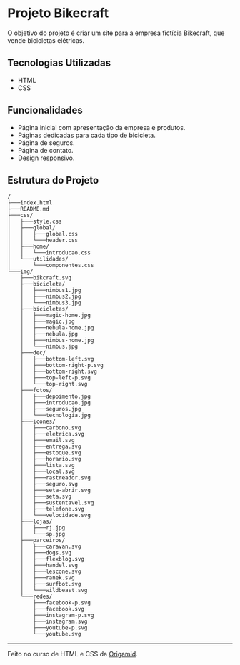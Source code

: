 # Projeto Bikecraft

O objetivo do projeto é criar um site para a empresa fictícia Bikecraft, que vende bicicletas elétricas.

## Tecnologias Utilizadas

*   HTML
*   CSS

## Funcionalidades

*   Página inicial com apresentação da empresa e produtos.
*   Páginas dedicadas para cada tipo de bicicleta.
*   Página de seguros.
*   Página de contato.
*   Design responsivo.

## Estrutura do Projeto

```
/
├───index.html
├───README.md
├───css/
│   ├───style.css
│   ├───global/
│   │   ├───global.css
│   │   └───header.css
│   ├───home/
│   │   └───introducao.css
│   └───utilidades/
│       └───componentes.css
└───img/
    ├───bikcraft.svg
    ├───bicicleta/
    │   ├───nimbus1.jpg
    │   ├───nimbus2.jpg
    │   └───nimbus3.jpg
    ├───bicicletas/
    │   ├───magic-home.jpg
    │   ├───magic.jpg
    │   ├───nebula-home.jpg
    │   ├───nebula.jpg
    │   ├───nimbus-home.jpg
    │   └───nimbus.jpg
    ├───dec/
    │   ├───bottom-left.svg
    │   ├───bottom-right-p.svg
    │   ├───bottom-right.svg
    │   ├───top-left-p.svg
    │   └───top-right.svg
    ├───fotos/
    │   ├───depoimento.jpg
    │   ├───introducao.jpg
    │   ├───seguros.jpg
    │   └───tecnologia.jpg
    ├───icones/
    │   ├───carbono.svg
    │   ├───eletrica.svg
    │   ├───email.svg
    │   ├───entrega.svg
    │   ├───estoque.svg
    │   ├───horario.svg
    │   ├───lista.svg
    │   ├───local.svg
    │   ├───rastreador.svg
    │   ├───seguro.svg
    │   ├───seta-abrir.svg
    │   ├───seta.svg
    │   ├───sustentavel.svg
    │   ├───telefone.svg
    │   └───velocidade.svg
    ├───lojas/
    │   ├───rj.jpg
    │   └───sp.jpg
    ├───parceiros/
    │   ├───caravan.svg
    │   ├───dogs.svg
    │   ├───flexblog.svg
    │   ├───handel.svg
    │   ├───lescone.svg
    │   ├───ranek.svg
    │   ├───surfbot.svg
    │   └───wildbeast.svg
    └───redes/
        ├───facebook-p.svg
        ├───facebook.svg
        ├───instagram-p.svg
        ├───instagram.svg
        ├───youtube-p.svg
        └───youtube.svg
```

---

Feito no curso de HTML e CSS da [Origamid](https://www.origamid.com/).

